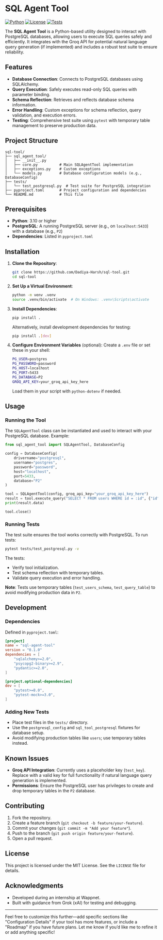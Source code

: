 # SQL Agent Tool

[![Python](https://img.shields.io/badge/python-3.10+-blue.svg)](https://pypi.org/project/sql-agent-tool/)
[![License](https://img.shields.io/badge/license-MIT-green.svg)](https://github.com/your-username/sql-agent-tool/blob/main/LICENSE)
[![Tests](https://img.shields.io/badge/tests-pytest-brightgreen.svg)](https://github.com/your-username/sql-agent-tool/actions)

The **SQL Agent Tool** is a Python-based utility designed to interact with PostgreSQL databases, allowing users to execute SQL queries safely and efficiently. It integrates with the Groq API for potential natural language query generation (if implemented) and includes a robust test suite to ensure reliability.

## Features

- **Database Connection**: Connects to PostgreSQL databases using SQLAlchemy.
- **Query Execution**: Safely executes read-only SQL queries with parameter binding.
- **Schema Reflection**: Retrieves and reflects database schema information.
- **Error Handling**: Custom exceptions for schema reflection, query validation, and execution errors.
- **Testing**: Comprehensive test suite using `pytest` with temporary table management to preserve production data.

## Project Structure

```
sql-tool/
├── sql_agent_tool/
│   ├── __init__.py
│   ├── core.py          # Main SQLAgentTool implementation
│   ├── exceptions.py    # Custom exceptions
│   └── models.py        # Database configuration models (e.g., DatabaseConfig)
├── tests/
│   └── test_postgresql.py  # Test suite for PostgreSQL integration
├── pyproject.toml       # Project configuration and dependencies
└── README.md            # This file
```

## Prerequisites

- **Python**: 3.10 or higher
- **PostgreSQL**: A running PostgreSQL server (e.g., on `localhost:5433`) with a database (e.g., `P2`)
- **Dependencies**: Listed in `pyproject.toml`

## Installation

1. **Clone the Repository**:

   ```bash
   git clone https://github.com/Dadiya-Harsh/sql-tool.git
   cd sql-tool
   ```

2. **Set Up a Virtual Environment**:

   ```bash
   python -m venv .venv
   source .venv/bin/activate  # On Windows: .venv\Scripts\activate
   ```

3. **Install Dependencies**:

   ```bash
   pip install .
   ```

   Alternatively, install development dependencies for testing:

   ```bash
   pip install .[dev]
   ```

4. **Configure Environment Variables** (optional):
   Create a `.env` file or set these in your shell:
   ```bash
   PG_USER=postgres
   PG_PASSWORD=password
   PG_HOST=localhost
   PG_PORT=5433
   PG_DATABASE=P2
   GROQ_API_KEY=your_groq_api_key_here
   ```
   Load them in your script with `python-dotenv` if needed.

## Usage

### Running the Tool

The `SQLAgentTool` class can be instantiated and used to interact with your PostgreSQL database. Example:

```python
from sql_agent_tool import SQLAgentTool, DatabaseConfig

config = DatabaseConfig(
    drivername="postgresql",
    username="postgres",
    password="password",
    host="localhost",
    port=5433,
    database="P2"
)

tool = SQLAgentTool(config, groq_api_key="your_groq_api_key_here")
result = tool.execute_query("SELECT * FROM users WHERE id = :id", {"id": 1})
print(result.data)

tool.close()
```

### Running Tests

The test suite ensures the tool works correctly with PostgreSQL. To run tests:

```bash
pytest tests/test_postgresql.py -v
```

The tests:

- Verify tool initialization.
- Test schema reflection with temporary tables.
- Validate query execution and error handling.

**Note**: Tests use temporary tables (`test_users_schema`, `test_query_table`) to avoid modifying production data in `P2`.

## Development

### Dependencies

Defined in `pyproject.toml`:

```toml
[project]
name = "sql-agent-tool"
version = "0.1.0"
dependencies = [
    "sqlalchemy>=2.0",
    "psycopg2-binary>=2.9",
    "pydantic>=2.0",
]

[project.optional-dependencies]
dev = [
    "pytest>=8.0",
    "pytest-mock>=3.0",
]
```

### Adding New Tests

- Place test files in the `tests/` directory.
- Use the `postgresql_config` and `sql_tool_postgresql` fixtures for database setup.
- Avoid modifying production tables like `users`; use temporary tables instead.

## Known Issues

- **Groq API Integration**: Currently uses a placeholder key (`test_key`). Replace with a valid key for full functionality if natural language query generation is implemented.
- **Permissions**: Ensure the PostgreSQL user has privileges to create and drop temporary tables in the `P2` database.

## Contributing

1. Fork the repository.
2. Create a feature branch (`git checkout -b feature/your-feature`).
3. Commit your changes (`git commit -m "Add your feature"`).
4. Push to the branch (`git push origin feature/your-feature`).
5. Open a pull request.

## License

This project is licensed under the MIT License. See the `LICENSE` file for details.

## Acknowledgments

- Developed during an internship at Wappnet.
- Built with guidance from Grok (xAI) for testing and debugging.

---

Feel free to customize this further—add specific sections like "Configuration Details" if your tool has more features, or include a "Roadmap" if you have future plans. Let me know if you’d like me to refine it or add anything specific!
